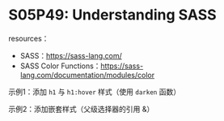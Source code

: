 # S05P49: Understanding SASS



resources：

- SASS：https://sass-lang.com/
- SASS Color Functions：https://sass-lang.com/documentation/modules/color



示例1：添加 `h1` 与 `h1:hover` 样式（使用 `darken` 函数）

示例2：添加嵌套样式（父级选择器的引用 &）

